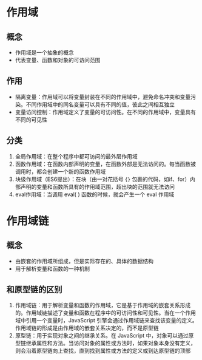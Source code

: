 # 作用域

## 概念

* 作用域是一个抽象的概念
* 代表变量、函数和对象的可访问范围

## 作用

* 隔离变量：作用域可以将变量封装在不同的作用域中，避免命名冲突和变量污染。不同作用域中的同名变量可以具有不同的值，彼此之间相互独立
* 变量访问控制：作用域定义了变量的可访问性。在不同的作用域中，变量具有不同的可见性

## 分类

1. 全局作用域：在整个程序中都可访问的最外层作用域
2. 函数作用域：在函数内部声明的变量，在函数外部是无法访问的。每当函数被调用时，都会创建一个新的函数作用域
3. 块级作用域（ES6提出）：在块（由一对花括号 `{}` 包裹的代码，如if、for）内部声明的变量和函数所具有的作用域范围，超出块的范围就无法访问
4. eval作用域：当调用 eval( ) 函数的时候，就会产生一个 eval 作用域

# 作用域链

## 概念

* 由嵌套的作用域所组成，但是实际存在的、具体的数据结构
* 用于解析变量和函数的一种机制

## 和原型链的区别

1. 作用域链：用于解析变量和函数的作用域，它是基于作用域的嵌套关系形成的。作用域链描述了变量和函数在程序中的可访问性和可见性。当在一个作用域中引用一个变量时，JavaScript 引擎会通过作用域链来查找该变量的定义。作用域链的形成是由作用域的嵌套关系决定的，而不是原型链
2. 原型链：用于实现对象之间的继承关系。在 JavaScript 中，对象可以通过原型链继承属性和方法。当访问对象的属性或方法时，如果对象本身没有定义，则会沿着原型链向上查找，直到找到属性或方法的定义或到达原型链的顶部